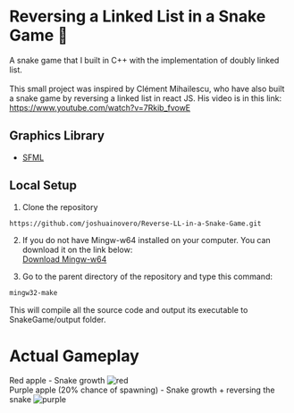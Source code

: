 # Reversing a Linked List in a Snake Game :snake: #
A snake game that I built in C++ with the implementation of doubly linked list.<br></br>
This small project was inspired by Clément Mihailescu, who have also built a snake game by reversing
a linked list in react JS. His video is in this link: https://www.youtube.com/watch?v=7Rkib_fvowE

## Graphics Library ##
- <a href="https://github.com/SFML/SFML">SFML</a>

## Local Setup ##
1. Clone the repository
```sh
https://github.com/joshuainovero/Reverse-LL-in-a-Snake-Game.git
```
2. If you do not have Mingw-w64 installed on your computer. You can download it on the link below: <br>
<a href="https://sourceforge.net/projects/mingw-w64/files/Toolchains%20targetting%20Win32/Personal%20Builds/mingw-builds/installer/mingw-w64-install.exe/download">Download Mingw-w64</a>

3. Go to the parent directory of the repository and type this command:
```sh
mingw32-make
```
This will compile all the source code and output its executable to SnakeGame/output folder.

# Actual Gameplay #
Red apple - Snake growth
![red](https://user-images.githubusercontent.com/78135477/125895090-9f05bf29-dc28-4919-b96e-cd45d73ec55b.png)
<br>
Purple apple (20% chance of spawning) - Snake growth + reversing the snake
![purple](https://user-images.githubusercontent.com/78135477/125894963-c2694c43-9692-48f6-93a3-289c695d7a87.png)

